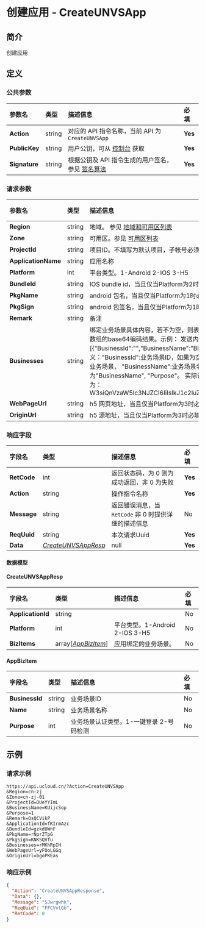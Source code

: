 # 创建应用 - CreateUNVSApp

## 简介

创建应用









## 定义

### 公共参数

| 参数名 | 类型 | 描述信息 | 必填 |
|:---|:---|:---|:---|
| **Action**     | string  | 对应的 API 指令名称，当前 API 为 `CreateUNVSApp`                        | **Yes** |
| **PublicKey**  | string  | 用户公钥，可从 [控制台](https://console.ucloud.cn/uapi/apikey) 获取                                             | **Yes** |
| **Signature**  | string  | 根据公钥及 API 指令生成的用户签名，参见 [签名算法](api/summary/signature.md)  | **Yes** |

### 请求参数

| 参数名 | 类型 | 描述信息 | 必填 |
|:---|:---|:---|:---|
| **Region** | string | 地域。 参见 [地域和可用区列表](https://docs.ucloud.cn/api/summary/regionlist) |No|
| **Zone** | string | 可用区。参见 [可用区列表](https://docs.ucloud.cn/api/summary/regionlist) |No|
| **ProjectId** | string | 项目ID。不填写为默认项目，子帐号必须填写。 请参考[GetProjectList接口](https://docs.ucloud.cn/api/summary/get_project_list) |No|
| **ApplicationName** | string | 应用名称 |**Yes**|
| **Platform** | int | 平台类型。1-Android 2-IOS 3-H5 |**Yes**|
| **BundleId** | string | IOS bundle id，当且仅当Platform为2时必填 |No|
| **PkgName** | string | android 包名，当且仅当Platform为1时必填 |No|
| **PkgSign** | string | android 包签名，当且仅当Platform为1时必填 |No|
| **Remark** | string | 备注 |No|
| **Businesses** | string | 绑定业务场景具体内容，若不为空，则表示创建应用、选择或创建业务场景并绑定。该参数是json数组的base64编码结果。示例： 发送内容json数组（base64编码前）：[{"BusinessId":"","BusinessName":"BIZ-000","Purpose":1}] 。json数组中各参数的定义："BusinessId":业务场景ID，如果为空，表示创建新的业务场景，如果不为空，表示绑定已有的业务场景， "BusinessName":业务场景名称，"Purpose":业务场景认证类型。其中必传参数为"BusinessName", "Purpose"。 实际调用本接口时Businesses传值（发送内容base64编码后）为：W3siQnVzaW5lc3NJZCI6IiIsIkJ1c2luZXNzTmFtZSI6IkJJWi0wMDAiLCJQdXJwb3NlIjoxfV0= |No|
| **WebPageUrl** | string | h5 网页地址，当且仅当Platform为3时必填 |No|
| **OriginUrl** | string | h5 源地址，当且仅当Platform为3时必填 |No|

### 响应字段

| 字段名 | 类型 | 描述信息 | 必填 |
|:---|:---|:---|:---|
| **RetCode** | int | 返回状态码，为 0 则为成功返回，非 0 为失败 |**Yes**|
| **Action** | string | 操作指令名称 |**Yes**|
| **Message** | string | 返回错误消息，当 `RetCode` 非 0 时提供详细的描述信息 |No|
| **ReqUuid** | string | 本次请求Uuid |**Yes**|
| **Data** | [*CreateUNVSAppResp*](#CreateUNVSAppResp) | null |**Yes**|

#### 数据模型


#### CreateUNVSAppResp

| 字段名 | 类型 | 描述信息 | 必填 |
|:---|:---|:---|:---|
| **ApplicationId** | string |  |No|
| **Platform** | int | 平台类型。1-Android 2-IOS 3-H5 |No|
| **BizItems** | array[[*AppBizItem*](#AppBizItem)] | 应用绑定的业务场景。 |No|

#### AppBizItem

| 字段名 | 类型 | 描述信息 | 必填 |
|:---|:---|:---|:---|
| **BusinessId** | string | 业务场景ID |No|
| **Name** | string | 业务场景名称 |No|
| **Purpose** | int | 业务场景认证类型。1-一键登录 2-号码检测 |No|

## 示例

### 请求示例
    
```
https://api.ucloud.cn/?Action=CreateUNVSApp
&Region=cn-zj
&Zone=cn-zj-01
&ProjectId=DUeYYImL
&BusinessName=KUijcSop
&Purpose=1
&Remark=OsQCVikP
&ApplicationId=fKIrmAzc
&BundleId=gzkdUWnF
&PkgName=rNprZTpG
&PkgSign=KNKSQVfu
&Businesses=rMKhRpIH
&WebPageUrl=yFOoLGGq
&OriginUrl=bgoPKEas
```

### 响应示例
    
```json
{
  "Action": "CreateUNVSAppResponse",
  "Data": {},
  "Message": "SJwrgwhk",
  "ReqUuid": "FFCVvtGb",
  "RetCode": 0
}
```





